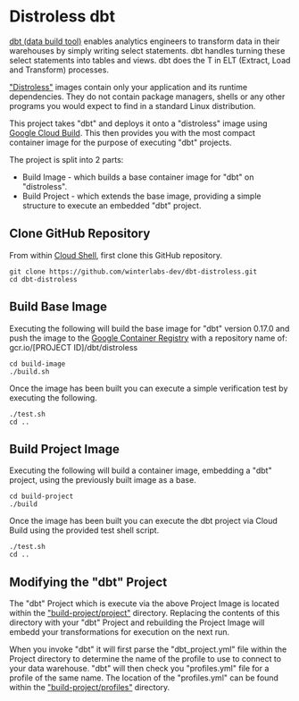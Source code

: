 # Distroless dbt

[dbt (data build tool)](https://www.getdbt.com/) enables analytics engineers to transform data in their warehouses by simply writing select statements. dbt handles turning these select statements into tables and views.  dbt does the T in ELT (Extract, Load and Transform) processes.

["Distroless"](https://github.com/GoogleContainerTools/distroless) images contain only your application and its runtime dependencies. They do not contain package managers, shells or any other programs you would expect to find in a standard Linux distribution.

This project takes "dbt" and deploys it onto a "distroless" image using [Google Cloud Build](https://cloud.google.com/cloud-build).  This then provides you with the most compact container image for the purpose of executing "dbt" projects.

The project is split into 2 parts:
- Build Image - which builds a base container image for "dbt" on "distroless".
- Build Project - which extends the base image, providing a simple structure to execute an embedded "dbt" project.

## Clone GitHub Repository

From within [Cloud Shell](https://cloud.google.com/shell), first clone this GitHub repository.

    git clone https://github.com/winterlabs-dev/dbt-distroless.git
    cd dbt-distroless

## Build Base Image

Executing the following will build the base image for "dbt" version 0.17.0 and push the image to the [Google Container Registry](https://cloud.google.com/container-registry) with a repository name of:  gcr.io/[PROJECT ID]/dbt/distroless

    cd build-image
    ./build.sh

Once the image has been built you can execute a simple verification test by executing the following.

    ./test.sh
    cd ..

## Build Project Image

Executing the following will build a container image, embedding a "dbt" project, using the previously built image as a base.

    cd build-project
    ./build

Once the image has been built you can execute the dbt project via Cloud Build using the provided test shell script.

    ./test.sh
    cd ..

## Modifying the "dbt" Project

The "dbt" Project which is execute via the above Project Image is located within the ["build-project/project"](https://github.com/winterlabs-dev/dbt-distroless/tree/master/build-project/project) directory.  Replacing the contents of this directory with your "dbt" Project and rebuilding the Project Image will embedd your transformations for execution on the next run.

When you invoke "dbt" it will first parse the "dbt_project.yml" file within the Project directory to determine the name of the profile to use to connect to your data warehouse.  "dbt" will then check you "profiles.yml" file for a profile of the same name.  The location of the "profiles.yml" can be found within the ["build-project/profiles"](https://github.com/winterlabs-dev/dbt-distroless/tree/master/build-project/project) directory.

